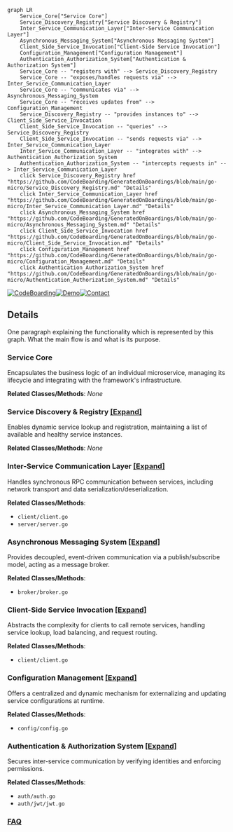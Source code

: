 ```mermaid
graph LR
    Service_Core["Service Core"]
    Service_Discovery_Registry["Service Discovery & Registry"]
    Inter_Service_Communication_Layer["Inter-Service Communication Layer"]
    Asynchronous_Messaging_System["Asynchronous Messaging System"]
    Client_Side_Service_Invocation["Client-Side Service Invocation"]
    Configuration_Management["Configuration Management"]
    Authentication_Authorization_System["Authentication & Authorization System"]
    Service_Core -- "registers with" --> Service_Discovery_Registry
    Service_Core -- "exposes/handles requests via" --> Inter_Service_Communication_Layer
    Service_Core -- "communicates via" --> Asynchronous_Messaging_System
    Service_Core -- "receives updates from" --> Configuration_Management
    Service_Discovery_Registry -- "provides instances to" --> Client_Side_Service_Invocation
    Client_Side_Service_Invocation -- "queries" --> Service_Discovery_Registry
    Client_Side_Service_Invocation -- "sends requests via" --> Inter_Service_Communication_Layer
    Inter_Service_Communication_Layer -- "integrates with" --> Authentication_Authorization_System
    Authentication_Authorization_System -- "intercepts requests in" --> Inter_Service_Communication_Layer
    click Service_Discovery_Registry href "https://github.com/CodeBoarding/GeneratedOnBoardings/blob/main/go-micro/Service_Discovery_Registry.md" "Details"
    click Inter_Service_Communication_Layer href "https://github.com/CodeBoarding/GeneratedOnBoardings/blob/main/go-micro/Inter_Service_Communication_Layer.md" "Details"
    click Asynchronous_Messaging_System href "https://github.com/CodeBoarding/GeneratedOnBoardings/blob/main/go-micro/Asynchronous_Messaging_System.md" "Details"
    click Client_Side_Service_Invocation href "https://github.com/CodeBoarding/GeneratedOnBoardings/blob/main/go-micro/Client_Side_Service_Invocation.md" "Details"
    click Configuration_Management href "https://github.com/CodeBoarding/GeneratedOnBoardings/blob/main/go-micro/Configuration_Management.md" "Details"
    click Authentication_Authorization_System href "https://github.com/CodeBoarding/GeneratedOnBoardings/blob/main/go-micro/Authentication_Authorization_System.md" "Details"
```

[![CodeBoarding](https://img.shields.io/badge/Generated%20by-CodeBoarding-9cf?style=flat-square)](https://github.com/CodeBoarding/CodeBoarding)[![Demo](https://img.shields.io/badge/Try%20our-Demo-blue?style=flat-square)](https://www.codeboarding.org/demo)[![Contact](https://img.shields.io/badge/Contact%20us%20-%20contact@codeboarding.org-lightgrey?style=flat-square)](mailto:contact@codeboarding.org)

## Details

One paragraph explaining the functionality which is represented by this graph. What the main flow is and what is its purpose.

### Service Core
Encapsulates the business logic of an individual microservice, managing its lifecycle and integrating with the framework's infrastructure.


**Related Classes/Methods**: _None_

### Service Discovery & Registry [[Expand]](./Service_Discovery_Registry.md)
Enables dynamic service lookup and registration, maintaining a list of available and healthy service instances.


**Related Classes/Methods**: _None_

### Inter-Service Communication Layer [[Expand]](./Inter_Service_Communication_Layer.md)
Handles synchronous RPC communication between services, including network transport and data serialization/deserialization.


**Related Classes/Methods**:

- `client/client.go`
- `server/server.go`


### Asynchronous Messaging System [[Expand]](./Asynchronous_Messaging_System.md)
Provides decoupled, event-driven communication via a publish/subscribe model, acting as a message broker.


**Related Classes/Methods**:

- `broker/broker.go`


### Client-Side Service Invocation [[Expand]](./Client_Side_Service_Invocation.md)
Abstracts the complexity for clients to call remote services, handling service lookup, load balancing, and request routing.


**Related Classes/Methods**:

- `client/client.go`


### Configuration Management [[Expand]](./Configuration_Management.md)
Offers a centralized and dynamic mechanism for externalizing and updating service configurations at runtime.


**Related Classes/Methods**:

- `config/config.go`


### Authentication & Authorization System [[Expand]](./Authentication_Authorization_System.md)
Secures inter-service communication by verifying identities and enforcing permissions.


**Related Classes/Methods**:

- `auth/auth.go`
- `auth/jwt/jwt.go`




### [FAQ](https://github.com/CodeBoarding/GeneratedOnBoardings/tree/main?tab=readme-ov-file#faq)